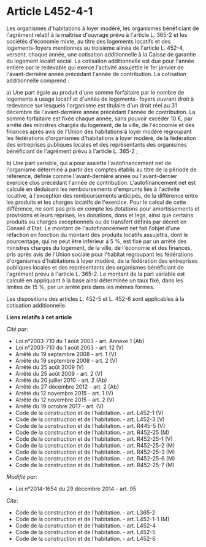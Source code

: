 # Article L452-4-1

Les organismes d'habitations à loyer modéré, les organismes bénéficiant de l'agrément relatif à la maîtrise d'ouvrage prévu à
l'article L. 365-2 et les sociétés d'économie mixte, au titre des logements locatifs et des logements-foyers mentionnés au
troisième alinéa de l'article L. 452-4, versent, chaque année, une cotisation additionnelle à la Caisse de garantie du
logement locatif social. La cotisation additionnelle est due pour l'année entière par le redevable qui exerce l'activité
assujettie le 1er janvier de l'avant-dernière année précédant l'année de contribution. La cotisation additionnelle
comprend : 

a) Une part égale au produit d'une somme forfaitaire par le nombre de logements à usage locatif et d'unités de logements-
foyers ouvrant droit à redevance sur lesquels l'organisme est titulaire d'un droit réel au 31 décembre de l'avant-dernière
année précédant l'année de contribution. La somme forfaitaire est fixée chaque année, sans pouvoir excéder 10 €, par arrêté
des ministres chargés du logement, de la ville, de l'économie et des finances après avis de l'Union des habitations à loyer
modéré regroupant les fédérations d'organismes d'habitations à loyer modéré, de la fédération des entreprises publiques
locales et des représentants des organismes bénéficiant de l'agrément prévu à l'article L. 365-2 ; 

b) Une part variable, qui a pour assiette l'autofinancement net de l'organisme déterminé à partir des comptes établis au
titre de la période de référence, définie comme l'avant-dernière année ou l'avant-dernier exercice clos précédant l'année de
contribution. L'autofinancement net est calculé en déduisant les remboursements d'emprunts liés à l'activité locative, à
l'exception des remboursements anticipés, de la différence entre les produits et les charges locatifs de l'exercice. Pour le
calcul de cette différence, ne sont pas pris en compte les dotations pour amortissements et provisions et leurs reprises, les
donations, dons et legs, ainsi que certains produits ou charges exceptionnels ou de transfert définis par décret en Conseil
d'Etat. Le montant de l'autofinancement net fait l'objet d'une réfaction en fonction du montant des produits locatifs
assujettis, dont le pourcentage, qui ne peut être inférieur à 5 %, est fixé par un arrêté des ministres chargés du logement,
de la ville, de l'économie et des finances, pris après avis de l'Union sociale pour l'habitat regroupant les fédérations
d'organismes d'habitations à loyer modéré, de la fédération des entreprises publiques locales et des représentants des
organismes bénéficiant de l'agrément prévu à l'article L. 365-2. Le montant de la part variable est calculé en appliquant à
la base ainsi déterminée un taux fixé, dans les limites de 15 %, par un arrêté pris dans les mêmes formes. 

Les dispositions des articles L. 452-5 et L. 452-6 sont applicables à la cotisation additionnelle.

**Liens relatifs à cet article**

_Cité par_:

  - Loi n°2003-710 du 1 août 2003 - art. Annexe 1 (Ab)
  - Loi n°2003-710 du 1 août 2003 - art. 12 (V)
  - Arrêté du 19 septembre 2008 - art. 1 (V)
  - Arrêté du 19 septembre 2008 - art. 2 (V)
  - Arrêté du 25 août 2009 (V)
  - Arrêté du 25 août 2009 - art. 2 (V)
  - Arrêté du 20 juillet 2010 - art. 2 (Ab)
  - Arrêté du 27 décembre 2012 - art. 2 (Ab)
  - Arrêté du 12 novembre 2015 - art. 1 (V)
  - Arrêté du 12 novembre 2015 - art. 2 (V)
  - Arrêté du 19 octobre 2017 - art. (V)
  - Code de la construction et de l'habitation. - art. L452-1 (V)
  - Code de la construction et de l'habitation. - art. L452-3 (V)
  - Code de la construction et de l'habitation. - art. R445-5 (V)
  - Code de la construction et de l'habitation. - art. R452-25 (M)
  - Code de la construction et de l'habitation. - art. R452-25-1 (V)
  - Code de la construction et de l'habitation. - art. R452-25-2 (M)
  - Code de la construction et de l'habitation. - art. R452-25-3 (M)
  - Code de la construction et de l'habitation. - art. R452-25-6 (M)
  - Code de la construction et de l'habitation. - art. R452-25-7 (M)

_Modifié par_:

  - Loi n°2014-1654 du 29 décembre 2014 - art. 95

_Cite_:

  - Code de la construction et de l'habitation. - art. L365-2
  - Code de la construction et de l'habitation. - art. L452-1-1 (M)
  - Code de la construction et de l'habitation. - art. L452-4
  - Code de la construction et de l'habitation. - art. L452-5
  - Code de la construction et de l'habitation. - art. L452-6

